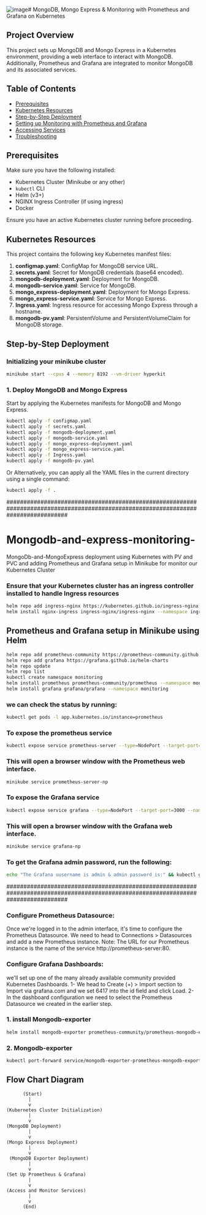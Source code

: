 ![image](https://github.com/user-attachments/assets/1f36582b-d9e8-4fa2-a6e4-9473987c7536)# MongoDB, Mongo Express & Monitoring with Prometheus and Grafana on Kubernetes

## Project Overview
This project sets up MongoDB and Mongo Express in a Kubernetes environment, providing a web interface to interact with MongoDB. Additionally, Prometheus and Grafana are integrated to monitor MongoDB and its associated services.

## Table of Contents
- [Prerequisites](#prerequisites)
- [Kubernetes Resources](#kubernetes-resources)
- [Step-by-Step Deployment](#step-by-step-deployment)
- [Setting up Monitoring with Prometheus and Grafana](#setting-up-monitoring-with-prometheus-and-grafana)
- [Accessing Services](#accessing-services)
- [Troubleshooting](#troubleshooting)

## Prerequisites
Make sure you have the following installed:
- Kubernetes Cluster (Minikube or any other)
- `kubectl` CLI
- Helm (v3+)
- NGINX Ingress Controller (if using ingress)
- Docker

Ensure you have an active Kubernetes cluster running before proceeding.

## Kubernetes Resources
This project contains the following key Kubernetes manifest files:
1. **configmap.yaml**: ConfigMap for MongoDB service URL.
2. **secrets.yaml**: Secret for MongoDB credentials (base64 encoded).
3. **mongodb-deployment.yaml**: Deployment for MongoDB.
4. **mongodb-service.yaml**: Service for MongoDB.
5. **mongo_express-deployment.yaml**: Deployment for Mongo Express.
6. **mongo_express-service.yaml**: Service for Mongo Express.
7. **Ingress.yaml**: Ingress resource for accessing Mongo Express through a hostname.
8. **mongodb-pv.yaml**: PersistentVolume and PersistentVolumeClaim for MongoDB storage.


## Step-by-Step Deployment
### Initializing your minikube cluster

```bash
minikube start --cpus 4 --memory 8192 --vm-driver hyperkit
```

### 1. Deploy MongoDB and Mongo Express
Start by applying the Kubernetes manifests for MongoDB and Mongo Express.

```bash
kubectl apply -f configmap.yaml
kubectl apply -f secrets.yaml
kubectl apply -f mongodb-deployment.yaml
kubectl apply -f mongodb-service.yaml
kubectl apply -f mongo_express-deployment.yaml
kubectl apply -f mongo_express-service.yaml
kubectl apply -f Ingress.yaml
kubectl apply -f mongodb-pv.yaml
```
Or Alternatively, you can apply all the YAML files in the current directory using a single command:
```bash
kubectl apply -f .
```

##################################################################################################################################

# Mongodb-and-express-monitoring-
MongoDb-and-MongoExpress deployment using Kubernetes with PV and PVC and adding Prometheus and Grafana setup in Minikube for monitor our Kubernetes Cluster

### Ensure that your Kubernetes cluster has an ingress controller installed to handle Ingress resources
```bash
helm repo add ingress-nginx https://kubernetes.github.io/ingress-nginx
helm install nginx-ingress ingress-nginx/ingress-nginx --namespace ingress-nginx --create-namespace
```


## Prometheus and Grafana setup in Minikube using Helm
```bash
helm repo add prometheus-community https://prometheus-community.github.io/helm-charts
helm repo add grafana https://grafana.github.io/helm-charts
helm repo update
helm repo list
kubectl create namespace monitoring
helm install prometheus prometheus-community/prometheus --namespace monitoring
helm install grafana grafana/grafana --namespace monitoring
```

### we can check the status by running:
 ```bash
kubectl get pods -l app.kubernetes.io/instance=prometheus
```

### To expose the prometheus service
```bash
kubectl expose service prometheus-server --type=NodePort --target-port=9090 --name=prometheus-server-np
```

### This will open a browser window with the Prometheus web interface.
```bash
minikube service prometheus-server-np
```

### To expose the Grafana service
```bash
kubectl expose service grafana --type=NodePort --target-port=3000 --name=grafana-np
```

### This will open a browser window with the Grafana web interface.
```bash
minikube service grafana-np
```

### To get the Grafana admin password, run the following:
```bash
echo "The Grafana uusername is admin & admin password is:" && kubectl get secret --namespace monitoring grafana -o jsonpath="{.data.admin-password}" | base64 --decode
```
##################################################################################################################################

### Configure Prometheus Datasource: 

Once we're logged in to the admin interface, it's time to configure the Prometheus Datasource.
We need to head to Connections > Datasources and add a new Prometheus instance.
Note: The URL for our Prometheus instance is the name of the service http://prometheus-server:80.

###  Configure Grafana Dashboards: 
we'll set up one of the many already available community provided Kubernetes Dashboards.
1- We head to Create (+) > Import section to Import via grafana.com and we set 6417 into the id field and click Load.
2- In the dashboard configuration we need to select the Prometheus Datasource we created in the earlier step.


### 1. install Mongodb-exporter
```bash
helm install mongodb-exporter prometheus-community/prometheus-mongodb-exporter
```
### 2. Mongodb-exporter

```bash
kubectl port-forward service/mongodb-exporter-prometheus-mongodb-exporter 9216  
```



## Flow Chart Diagram

          (Start)
            |
            v
    (Kubernetes Cluster Initialization)
            |
            v
    (MongoDB Deployment)
            |
            v
    (Mongo Express Deployment)
            |
            v
     (MongoDB Exporter Deployment)
            |
            v
    (Set Up Prometheus & Grafana)
            |
            v
    (Access and Monitor Services)
            |
            v
          (End)
